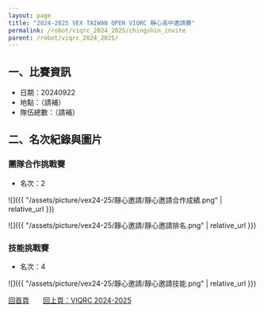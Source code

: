 ```yaml
---
layout: page
title: "2024-2025 VEX TAIWAN OPEN VIQRC 靜心高中邀請賽"
permalink: /robot/viqrc_2024_2025/chingshin_invite
parent: /robot/viqrc_2024_2025/
---
```


## 一、比賽資訊

- 日期：20240922
- 地點：（請補）
- 隊伍總數：（請補）

## 二、名次紀錄與圖片

### 團隊合作挑戰賽
- 名次：2

![]({{ "/assets/picture/vex24-25/靜心邀請/靜心邀請合作成績.png" | relative_url }})

![]({{ "/assets/picture/vex24-25/靜心邀請/靜心邀請排名.png" | relative_url }})

### 技能挑戰賽
- 名次：4

![]({{ "/assets/picture/vex24-25/靜心邀請/靜心邀請技能.png" | relative_url }})

[回首頁](/activity_reflections/)　　[回上頁：VIQRC 2024-2025](/activity_reflections/robot/viqrc_2024_2025/)